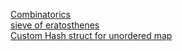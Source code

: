 <a href = "https://github.com/tanaykulkarni27/Dp-Math-NumberTheory/blob/main/nCr_nPr.cpp"> Combinatorics </a><br>
<a href= "https://github.com/tanaykulkarni27/Dp-Math-NumberTheory/blob/main/sieve_of_eratosthenes.cpp"> sieve of eratosthenes</a><br>
<a href = "https://github.com/tanaykulkarni27/Important-snippets-/blob/main/CustomHash.cpp"> Custom Hash struct for unordered map </a>
